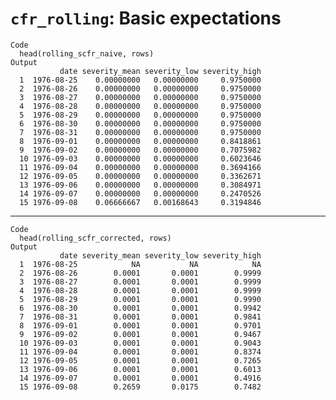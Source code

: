 # `cfr_rolling`: Basic expectations

    Code
      head(rolling_scfr_naive, rows)
    Output
               date severity_mean severity_low severity_high
      1  1976-08-25    0.00000000   0.00000000     0.9750000
      2  1976-08-26    0.00000000   0.00000000     0.9750000
      3  1976-08-27    0.00000000   0.00000000     0.9750000
      4  1976-08-28    0.00000000   0.00000000     0.9750000
      5  1976-08-29    0.00000000   0.00000000     0.9750000
      6  1976-08-30    0.00000000   0.00000000     0.9750000
      7  1976-08-31    0.00000000   0.00000000     0.9750000
      8  1976-09-01    0.00000000   0.00000000     0.8418861
      9  1976-09-02    0.00000000   0.00000000     0.7075982
      10 1976-09-03    0.00000000   0.00000000     0.6023646
      11 1976-09-04    0.00000000   0.00000000     0.3694166
      12 1976-09-05    0.00000000   0.00000000     0.3362671
      13 1976-09-06    0.00000000   0.00000000     0.3084971
      14 1976-09-07    0.00000000   0.00000000     0.2470526
      15 1976-09-08    0.06666667   0.00168643     0.3194846

---

    Code
      head(rolling_scfr_corrected, rows)
    Output
               date severity_mean severity_low severity_high
      1  1976-08-25            NA           NA            NA
      2  1976-08-26        0.0001       0.0001        0.9999
      3  1976-08-27        0.0001       0.0001        0.9999
      4  1976-08-28        0.0001       0.0001        0.9999
      5  1976-08-29        0.0001       0.0001        0.9990
      6  1976-08-30        0.0001       0.0001        0.9942
      7  1976-08-31        0.0001       0.0001        0.9841
      8  1976-09-01        0.0001       0.0001        0.9701
      9  1976-09-02        0.0001       0.0001        0.9467
      10 1976-09-03        0.0001       0.0001        0.9043
      11 1976-09-04        0.0001       0.0001        0.8374
      12 1976-09-05        0.0001       0.0001        0.7265
      13 1976-09-06        0.0001       0.0001        0.6013
      14 1976-09-07        0.0001       0.0001        0.4916
      15 1976-09-08        0.2659       0.0175        0.7482

